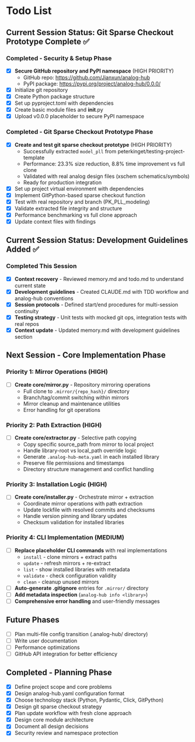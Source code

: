 # Todo List

## Current Session Status: Git Sparse Checkout Prototype Complete ✅

### Completed - Security & Setup Phase
- [x] **Secure GitHub repository and PyPI namespace** (HIGH PRIORITY)
  - GitHub repo: https://github.com/Jianxun/analog-hub  
  - PyPI package: https://pypi.org/project/analog-hub/0.0.0/
- [x] Initialize git repository
- [x] Create Python package structure
- [x] Set up pyproject.toml with dependencies
- [x] Create basic module files and __init__.py
- [x] Upload v0.0.0 placeholder to secure PyPI namespace

### Completed - Git Sparse Checkout Prototype Phase
- [x] **Create and test git sparse checkout prototype** (HIGH PRIORITY)
  - Successfully extracted `model_pll` from peterkinget/testing-project-template
  - Performance: 23.3% size reduction, 8.8% time improvement vs full clone
  - Validated with real analog design files (xschem schematics/symbols)
  - Ready for production integration
- [x] Set up project virtual environment with dependencies
- [x] Implement GitPython-based sparse checkout function
- [x] Test with real repository and branch (PK_PLL_modeling)
- [x] Validate extracted file integrity and structure
- [x] Performance benchmarking vs full clone approach
- [x] Update context files with findings

## Current Session Status: Development Guidelines Added ✅

### Completed This Session
- [x] **Context recovery** - Reviewed memory.md and todo.md to understand current state
- [x] **Development guidelines** - Created CLAUDE.md with TDD workflow and analog-hub conventions
- [x] **Session protocols** - Defined start/end procedures for multi-session continuity
- [x] **Testing strategy** - Unit tests with mocked git ops, integration tests with real repos
- [x] **Context update** - Updated memory.md with development guidelines section

## Next Session - Core Implementation Phase

### Priority 1: Mirror Operations (HIGH)
- [ ] **Create core/mirror.py** - Repository mirroring operations
  - Full clone to `.mirror/{repo_hash}/` directory
  - Branch/tag/commit switching within mirrors
  - Mirror cleanup and maintenance utilities
  - Error handling for git operations

### Priority 2: Path Extraction (HIGH)  
- [ ] **Create core/extractor.py** - Selective path copying
  - Copy specific source_path from mirror to local project
  - Handle library-root vs local_path override logic
  - Generate `.analog-hub-meta.yaml` in each installed library
  - Preserve file permissions and timestamps
  - Directory structure management and conflict handling

### Priority 3: Installation Logic (HIGH)
- [ ] **Create core/installer.py** - Orchestrate mirror + extraction
  - Coordinate mirror operations with path extraction
  - Update lockfile with resolved commits and checksums
  - Handle version pinning and library updates
  - Checksum validation for installed libraries

### Priority 4: CLI Implementation (MEDIUM)
- [ ] **Replace placeholder CLI commands** with real implementations
  - `install` - clone mirrors + extract paths
  - `update` - refresh mirrors + re-extract  
  - `list` - show installed libraries with metadata
  - `validate` - check configuration validity
  - `clean` - cleanup unused mirrors
- [ ] **Auto-generate .gitignore** entries for `.mirror/` directory
- [ ] **Add metadata inspection** (`analog-hub info <library>`)
- [ ] **Comprehensive error handling** and user-friendly messages

## Future Phases
- [ ] Plan multi-file config transition (.analog-hub/ directory)
- [ ] Write user documentation
- [ ] Performance optimizations
- [ ] GitHub API integration for better efficiency

## Completed - Planning Phase
- [x] Define project scope and core problems
- [x] Design analog-hub.yaml configuration format
- [x] Choose technology stack (Python, Pydantic, Click, GitPython)  
- [x] Design git sparse checkout strategy
- [x] Plan update workflow with fresh clone approach
- [x] Design core module architecture
- [x] Document all design decisions
- [x] Security review and namespace protection